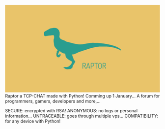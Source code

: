 ![Raptor!](Raptor.png)
Raptor a TCP-CHAT made with Python!
Comming up 1 January... A forum for programmers, gamers, developers and more,...

SECURE: encrypted with RSA!
ANONYMOUS: no logs or personal information...
UNTRACEABLE: goes through multiple vps...
COMPATIBILITY: for any device with Python!
